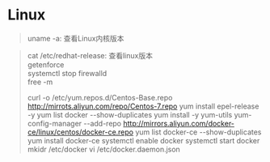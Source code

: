 # Linux

> uname -a: 查看Linux内核版本

> cat /etc/redhat-release: 查看linux版本    
> getenforce    
> systemctl stop firewalld   
> free -m
>
> curl -o /etc/yum.repos.d/Centos-Base.repo http://mirrots.aliyun.com/repo/Centos-7.repo
> yum install epel-release -y
> yum list docker --show-duplicates
> yum install -y yum-utils
> yum-config-manager --add-repo http://mirrors.aliyun.com/docker-ce/linux/centos/docker-ce.repo
> yum list docker-ce --show-duplicates
> yum install docker-ce
> systemctl enable docker
> systemctl start docker
> mkidr /etc/docker
> vi /etc/docker.daemon.json